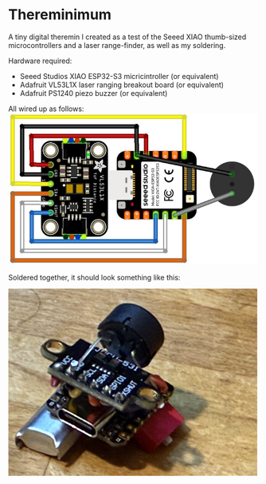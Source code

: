 # Thereminimum
A tiny digital theremin I created as a test of the Seeed XIAO thumb-sized microcontrollers and a laser range-finder, as well as my soldering. 

Hardware required: 
<ul>
  <li>Seeed Studios XIAO ESP32-S3 micricintroller (or equivalent)</li>
  <li>Adafruit VL53L1X laser ranging breakout board (or equivalent)</li>
  <li>Adafruit PS1240 piezo buzzer (or equivalent)</li>
</ul>
All wired up as follows:

<img src=thereminimum.jpg width=500>

Soldered together, it should look something like this:

<img src=thereminimum_top.jpeg width=500>
